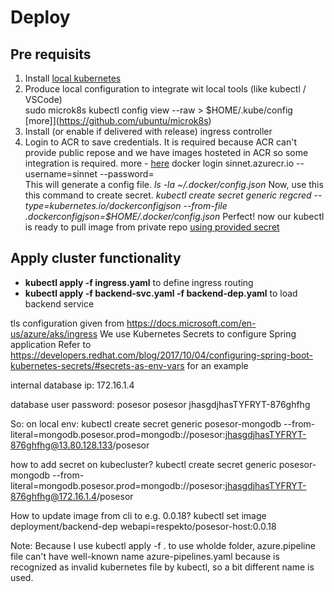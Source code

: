 # Deploy

## Pre requisits

1. Install [local kubernetes](https://ubuntu.com/kubernetes)
1. Produce local configuration to integrate wit local tools (like kubectl / VSCode)  
   sudo microk8s kubectl config view --raw > $HOME/.kube/config [more]](https://github.com/ubuntu/microk8s)
1. Install (or enable if delivered with release) ingress controller
1. Login to ACR to save credentials. It is required because ACR can't provide public repose and we have images hosteted in ACR
   so some integration is required.
   more - [here](https://kubernetes.io/docs/tasks/configure-pod-container/pull-image-private-registry/)
   docker login sinnet.azurecr.io --username=sinnet --password=<Access key>  
   This will generate a config file.
   *ls -la ~/.docker/config.json*
   Now, use this this command to create secret.
   *kubectl create secret generic regcred --type=kubernetes.io/dockerconfigjson --from-file .dockerconfigjson=$HOME/.docker/config.json*
   Perfect! now our kubectl is ready to pull image from private repo [using provided secret](https://kubernetes.io/docs/tasks/configure-pod-container/pull-image-private-registry/#registry-secret-existing-credentials)



## Apply cluster functionality

- **kubectl apply -f ingress.yaml** to define ingress routing
- **kubectl apply -f backend-svc.yaml -f backend-dep.yaml** to load backend service

tls configuration given from https://docs.microsoft.com/en-us/azure/aks/ingress
We use Kubernetes Secrets to configure Spring application Refer to https://developers.redhat.com/blog/2017/10/04/configuring-spring-boot-kubernetes-secrets/#secrets-as-env-vars for an example

internal database ip: 172.16.1.4

database user password: posesor posesor jhasgdjhasTYFRYT-876ghfhg

So: on local env: kubectl create secret generic posesor-mongodb --from-literal=mongodb.posesor.prod=mongodb://posesor:jhasgdjhasTYFRYT-876ghfhg@13.80.128.133/posesor

how to add secret on kubecluster? kubectl create secret generic posesor-mongodb --from-literal=mongodb.posesor.prod=mongodb://posesor:jhasgdjhasTYFRYT-876ghfhg@172.16.1.4/posesor

How to update image from cli to e.g. 0.0.18? kubectl set image deployment/backend-dep webapi=respekto/posesor-host:0.0.18

Note: Because I use kubectl apply -f . to use wholde folder, azure.pipeline file can't have well-known name azure-pipelines.yaml because is recognized as invalid kubernetes file by kubectl, so a bit different name is used.
